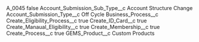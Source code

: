 <?xml version="1.0" encoding="UTF-8"?>
<CustomMetadata xmlns="http://soap.sforce.com/2006/04/metadata" xmlns:xsi="http://www.w3.org/2001/XMLSchema-instance" xmlns:xsd="http://www.w3.org/2001/XMLSchema">
    <label>A_0045</label>
    <protected>false</protected>
    <values>
        <field>Account_Submission_Sub_Type__c</field>
        <value xsi:type="xsd:string">Account Structure Change</value>
    </values>
    <values>
        <field>Account_Submission_Type__c</field>
        <value xsi:type="xsd:string">Off Cycle</value>
    </values>
    <values>
        <field>Business_Process__c</field>
        <value xsi:nil="true"/>
    </values>
    <values>
        <field>Create_Eligibility_Process__c</field>
        <value xsi:type="xsd:boolean">true</value>
    </values>
    <values>
        <field>Create_ID_Card__c</field>
        <value xsi:type="xsd:boolean">true</value>
    </values>
    <values>
        <field>Create_Manaual_Eligibility__c</field>
        <value xsi:type="xsd:boolean">true</value>
    </values>
    <values>
        <field>Create_Membership__c</field>
        <value xsi:type="xsd:boolean">true</value>
    </values>
    <values>
        <field>Create_Process__c</field>
        <value xsi:type="xsd:boolean">true</value>
    </values>
    <values>
        <field>GEMS_Product__c</field>
        <value xsi:type="xsd:string">Custom Products</value>
    </values>
</CustomMetadata>
